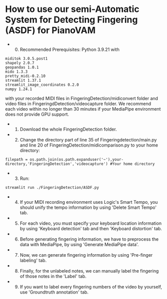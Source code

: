 # How to use our semi-Automatic System for Detecting Fingering (ASDF) for PianoVAM

* 0. Recommended Prerequisites: Python 3.9.21 with
```
miditok 3.0.5.post1
shapely 2.0.7
geopandas 1.0.1
mido 1.3.3
pretty_midi-0.2.10
streamlit 1.37.1
streamlit_image_coordinates 0.2.0
numpy 1.24.1
```
with your recorded MIDI files in FingeringDetection/midiconvert folder and video files in FingeringdDetection/videocapture folder.
We recommend each video within no longer than 30 minutes if your MediaPipe environment does not provide GPU support.
* 1. Download the whole FingeringDetection folder.
* 2. Change the directory part of line 35 of Fingeringdetection/main.py and line 20 of FingeringDetection/midicomparison.py to your home directory:
```
filepath = os.path.join(os.path.expanduser('~'),your-directory,'FingeringDetection','videocapture') #Your home directory
```
* 3. Run:
```
streamlit run ./FingeringDetection/ASDF.py
```
* 4. If your MIDI recording environment uses Logic's Smart Tempo, you should unify the tempo information by using 'Delete Smart Tempo' tab.
* 5. For each video, you must specify your keyboard location information by using 'Keyboard detection' tab and then 'Keyboard distortion' tab.
* 6. Before generating fingering information, we have to preprocess the data with MediaPipe, by using 'Generate MediaPipe data'.
* 7. Now, we can generate fingering information by using 'Pre-finger labeling' tab.
* 8. Finally, for the unlabeled notes, we can manually label the fingering of those notes in the 'Label' tab.
* 9. If you want to label every fingering numbers of the video by yourself, use 'Groundtruth annotation' tab.
